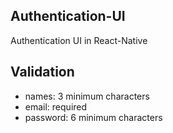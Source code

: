 ## Authentication-UI
Authentication UI in React-Native

## Validation
-  names: 3 minimum characters
-  email: required
-  password: 6 minimum characters